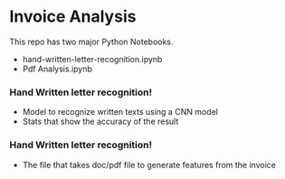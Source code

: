 # Invoice Analysis


This repo has two major Python Notebooks.

  - hand-written-letter-recognition.ipynb
  - Pdf Analysis.ipynb

### Hand Written letter recognition!

  -  Model to recognize written texts using a CNN model
  - Stats that show the accuracy of the result

### Hand Written letter recognition!

  - The file that takes doc/pdf file to generate features from the invoice
